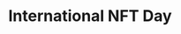 ---
guid: "2AE5036C-2B93-44B7-83CE-232CE7BA10CA"
title: "International NFT Day"
description: "Discover the history and evolution of NFTs as the hosts celebrate International NFT Day. Learn about the latest token standards and how NFTs could come to China."
pubDate: "Tue, 20 Sep 2022 18:00:00 -0500"
itunes-explicit: false
itunes-episode: 42
itunes-episodeType: Full

# More info
youtube-full: https://youtu.be/iZrFzhml5ns
discussion: https://twitter.com/dtedesco1/status/1572363136589770754

# Timeline
timeline:
  - seconds: 75
    title: 037's questions from Ep 22
  - seconds: 127
    title: Revisiting Rawlings NFT drop, already got 2 fake copycat collections!
  - seconds: 353
    title: Happy international NFT day
  - seconds: 319
    title: Reflections looking back 5 years
  - seconds: 400
    title: Slava in the house
  - seconds: 446
    title: Why did you get into this?
  - seconds: 525
    title: You do other token standards?
  - seconds: 645
    title: What are the more recent standards you're watching?
  - seconds: 726
    title: Hellomoto / why Su Squares not featured in Flow's timeline?
  - seconds: 821
    title: Should we airdrop NFTs for the show?
  - seconds: 1230
    title: The 185-square plot
  - seconds: 1623
    title: John / erc721a
  - seconds: 1749
    title: Profanity vanity wallet hack


# File information
enclosure-url: "GET THIS EPISODE DATE AND NUMBER"
enclosure-length: NEED_FINAL_FILE_WITH_METADATA_FOR_THIS
enclosure-type: "audio/x-m4a"
itunes-duration: NEED_FINAL_FILE_WITH_METADATA_FOR_THIS
---